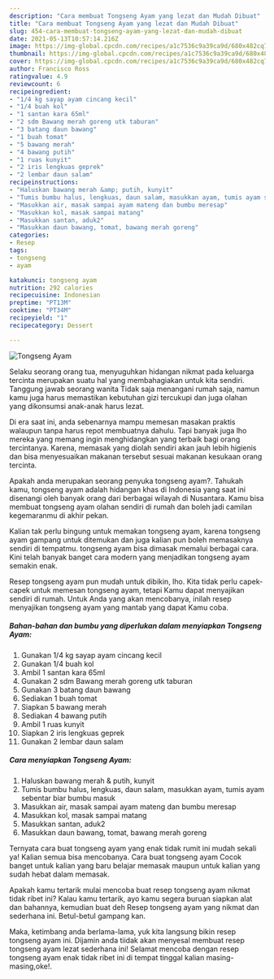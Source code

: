 ```yaml
---
description: "Cara membuat Tongseng Ayam yang lezat dan Mudah Dibuat"
title: "Cara membuat Tongseng Ayam yang lezat dan Mudah Dibuat"
slug: 454-cara-membuat-tongseng-ayam-yang-lezat-dan-mudah-dibuat
date: 2021-05-13T10:57:14.216Z
image: https://img-global.cpcdn.com/recipes/a1c7536c9a39ca9d/680x482cq70/tongseng-ayam-foto-resep-utama.jpg
thumbnail: https://img-global.cpcdn.com/recipes/a1c7536c9a39ca9d/680x482cq70/tongseng-ayam-foto-resep-utama.jpg
cover: https://img-global.cpcdn.com/recipes/a1c7536c9a39ca9d/680x482cq70/tongseng-ayam-foto-resep-utama.jpg
author: Francisco Ross
ratingvalue: 4.9
reviewcount: 6
recipeingredient:
- "1/4 kg sayap ayam cincang kecil"
- "1/4 buah kol"
- "1 santan kara 65ml"
- "2 sdm Bawang merah goreng utk taburan"
- "3 batang daun bawang"
- "1 buah tomat"
- "5 bawang merah"
- "4 bawang putih"
- "1 ruas kunyit"
- "2 iris lengkuas geprek"
- "2 lembar daun salam"
recipeinstructions:
- "Haluskan bawang merah &amp; putih, kunyit"
- "Tumis bumbu halus, lengkuas, daun salam, masukkan ayam, tumis ayam sebentar biar bumbu masuk"
- "Masukkan air, masak sampai ayam mateng dan bumbu meresap"
- "Masukkan kol, masak sampai matang"
- "Masukkan santan, aduk2"
- "Masukkan daun bawang, tomat, bawang merah goreng"
categories:
- Resep
tags:
- tongseng
- ayam

katakunci: tongseng ayam 
nutrition: 292 calories
recipecuisine: Indonesian
preptime: "PT13M"
cooktime: "PT34M"
recipeyield: "1"
recipecategory: Dessert

---
```



![Tongseng Ayam](https://img-global.cpcdn.com/recipes/a1c7536c9a39ca9d/680x482cq70/tongseng-ayam-foto-resep-utama.jpg)

Selaku seorang orang tua, menyuguhkan hidangan nikmat pada keluarga tercinta merupakan suatu hal yang membahagiakan untuk kita sendiri. Tanggung jawab seorang  wanita Tidak saja menangani rumah saja, namun kamu juga harus memastikan kebutuhan gizi tercukupi dan juga olahan yang dikonsumsi anak-anak harus lezat.

Di era  saat ini, anda sebenarnya mampu memesan masakan praktis walaupun tanpa harus repot membuatnya dahulu. Tapi banyak juga lho mereka yang memang ingin menghidangkan yang terbaik bagi orang tercintanya. Karena, memasak yang diolah sendiri akan jauh lebih higienis dan bisa menyesuaikan makanan tersebut sesuai makanan kesukaan orang tercinta. 



Apakah anda merupakan seorang penyuka tongseng ayam?. Tahukah kamu, tongseng ayam adalah hidangan khas di Indonesia yang saat ini disenangi oleh banyak orang dari berbagai wilayah di Nusantara. Kamu bisa membuat tongseng ayam olahan sendiri di rumah dan boleh jadi camilan kegemaranmu di akhir pekan.

Kalian tak perlu bingung untuk memakan tongseng ayam, karena tongseng ayam gampang untuk ditemukan dan juga kalian pun boleh memasaknya sendiri di tempatmu. tongseng ayam bisa dimasak memalui berbagai cara. Kini telah banyak banget cara modern yang menjadikan tongseng ayam semakin enak.

Resep tongseng ayam pun mudah untuk dibikin, lho. Kita tidak perlu capek-capek untuk memesan tongseng ayam, tetapi Kamu dapat menyajikan sendiri di rumah. Untuk Anda yang akan mencobanya, inilah resep menyajikan tongseng ayam yang mantab yang dapat Kamu coba.

<!--inarticleads1-->

##### Bahan-bahan dan bumbu yang diperlukan dalam menyiapkan Tongseng Ayam:

1. Gunakan 1/4 kg sayap ayam cincang kecil
1. Gunakan 1/4 buah kol
1. Ambil 1 santan kara 65ml
1. Gunakan 2 sdm Bawang merah goreng utk taburan
1. Gunakan 3 batang daun bawang
1. Sediakan 1 buah tomat
1. Siapkan 5 bawang merah
1. Sediakan 4 bawang putih
1. Ambil 1 ruas kunyit
1. Siapkan 2 iris lengkuas geprek
1. Gunakan 2 lembar daun salam




<!--inarticleads2-->

##### Cara menyiapkan Tongseng Ayam:

1. Haluskan bawang merah &amp; putih, kunyit
1. Tumis bumbu halus, lengkuas, daun salam, masukkan ayam, tumis ayam sebentar biar bumbu masuk
1. Masukkan air, masak sampai ayam mateng dan bumbu meresap
1. Masukkan kol, masak sampai matang
1. Masukkan santan, aduk2
1. Masukkan daun bawang, tomat, bawang merah goreng




Ternyata cara buat tongseng ayam yang enak tidak rumit ini mudah sekali ya! Kalian semua bisa mencobanya. Cara buat tongseng ayam Cocok banget untuk kalian yang baru belajar memasak maupun untuk kalian yang sudah hebat dalam memasak.

Apakah kamu tertarik mulai mencoba buat resep tongseng ayam nikmat tidak ribet ini? Kalau kamu tertarik, ayo kamu segera buruan siapkan alat dan bahannya, kemudian buat deh Resep tongseng ayam yang nikmat dan sederhana ini. Betul-betul gampang kan. 

Maka, ketimbang anda berlama-lama, yuk kita langsung bikin resep tongseng ayam ini. Dijamin anda tiidak akan menyesal membuat resep tongseng ayam lezat sederhana ini! Selamat mencoba dengan resep tongseng ayam enak tidak ribet ini di tempat tinggal kalian masing-masing,oke!.

